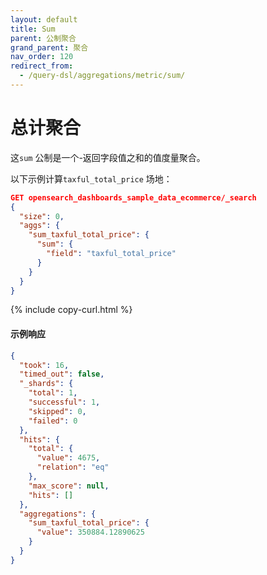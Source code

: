 ```yaml
---
layout: default
title: Sum
parent: 公制聚合
grand_parent: 聚合
nav_order: 120
redirect_from:
  - /query-dsl/aggregations/metric/sum/
---
```


# 总计聚合

这`sum` 公制是一个-返回字段值之和的值度量聚合。

以下示例计算`taxful_total_price` 场地：

```json
GET opensearch_dashboards_sample_data_ecommerce/_search
{
  "size": 0,
  "aggs": {
    "sum_taxful_total_price": {
      "sum": {
        "field": "taxful_total_price"
      }
    }
  }
}
```
{% include copy-curl.html %}

#### 示例响应

```json
{
  "took": 16,
  "timed_out": false,
  "_shards": {
    "total": 1,
    "successful": 1,
    "skipped": 0,
    "failed": 0
  },
  "hits": {
    "total": {
      "value": 4675,
      "relation": "eq"
    },
    "max_score": null,
    "hits": []
  },
  "aggregations": {
    "sum_taxful_total_price": {
      "value": 350884.12890625
    }
  }
}
```

